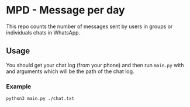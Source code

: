 # MPD - Message per day

This repo counts the number of messages sent by users in groups or individuals chats in WhatsApp.

## Usage

You should get your chat log (from your phone) and then run `main.py` with and arguments which will be the path of the chat log.

### Example

`python3 main.py ./chat.txt`
